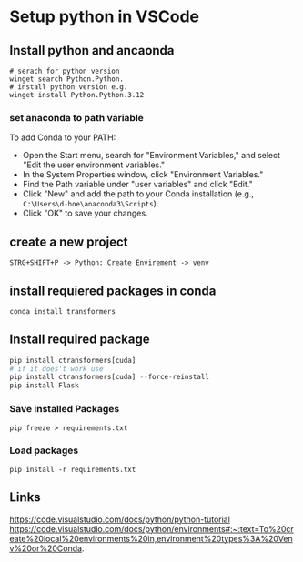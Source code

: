 # Setup python in VSCode

## Install python and ancaonda

```pwsh
# serach for python version
winget search Python.Python.
# install python version e.g.
winget install Python.Python.3.12
```

### set anaconda to path variable

To add Conda to your PATH:

- Open the Start menu, search for "Environment Variables," and select "Edit the user environment variables."
- In the System Properties window, click "Environment Variables."
- Find the Path variable under "user variables" and click "Edit."
- Click "New" and add the path to your Conda installation (e.g., `C:\Users\d-hoe\anaconda3\Scripts`).
- Click "OK" to save your changes.

## create a new project

`STRG+SHIFT+P -> Python: Create Envirement -> venv`

## install requiered packages in conda

```
conda install transformers
```

## Install required package

```python
pip install ctransformers[cuda]
# if it does't work use
pip install ctransformers[cuda] --force-reinstall
pip install Flask
```

### Save installed Packages

```
pip freeze > requirements.txt
```

### Load packages

```
pip install -r requirements.txt

```

## Links

https://code.visualstudio.com/docs/python/python-tutorial
https://code.visualstudio.com/docs/python/environments#:~:text=To%20create%20local%20environments%20in,environment%20types%3A%20Venv%20or%20Conda.
